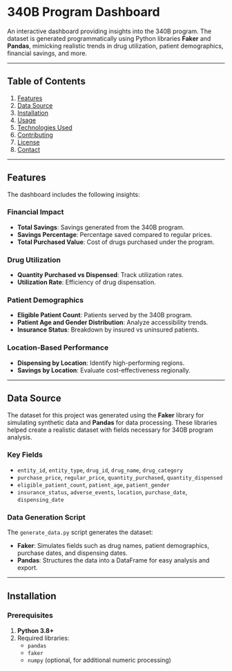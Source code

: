 # 340B Program Dashboard

An interactive dashboard providing insights into the 340B program. The dataset is generated programmatically using Python libraries **Faker** and **Pandas**, mimicking realistic trends in drug utilization, patient demographics, financial savings, and more.

---

## Table of Contents

1. [Features](#features)  
2. [Data Source](#data-source)  
3. [Installation](#installation)  
4. [Usage](#usage)  
5. [Technologies Used](#technologies-used)  
6. [Contributing](#contributing)  
7. [License](#license)  
8. [Contact](#contact)  

---

## Features

The dashboard includes the following insights:

### Financial Impact
- **Total Savings**: Savings generated from the 340B program.
- **Savings Percentage**: Percentage saved compared to regular prices.
- **Total Purchased Value**: Cost of drugs purchased under the program.

### Drug Utilization
- **Quantity Purchased vs Dispensed**: Track utilization rates.
- **Utilization Rate**: Efficiency of drug dispensation.

### Patient Demographics
- **Eligible Patient Count**: Patients served by the 340B program.
- **Patient Age and Gender Distribution**: Analyze accessibility trends.
- **Insurance Status**: Breakdown by insured vs uninsured patients.

### Location-Based Performance
- **Dispensing by Location**: Identify high-performing regions.
- **Savings by Location**: Evaluate cost-effectiveness regionally.

---

## Data Source

The dataset for this project was generated using the **Faker** library for simulating synthetic data and **Pandas** for data processing. These libraries helped create a realistic dataset with fields necessary for 340B program analysis.

### Key Fields
- `entity_id`, `entity_type`, `drug_id`, `drug_name`, `drug_category`
- `purchase_price`, `regular_price`, `quantity_purchased`, `quantity_dispensed`
- `eligible_patient_count`, `patient_age`, `patient_gender`
- `insurance_status`, `adverse_events`, `location`, `purchase_date`, `dispensing_date`

### Data Generation Script

The `generate_data.py` script generates the dataset:
- **Faker**: Simulates fields such as drug names, patient demographics, purchase dates, and dispensing dates.
- **Pandas**: Structures the data into a DataFrame for easy analysis and export.

---

## Installation

### Prerequisites
1. **Python 3.8+**
2. Required libraries:
   - `pandas`
   - `faker`
   - `numpy` (optional, for additional numeric processing)




